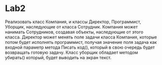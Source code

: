 # Lab2

Реализовать класс Компания, и классы Директор, Программист, Уборщик, наследующие от класса Сотрудник. Компания может нанимать Сотрудников, создавая объекты, наследующие от этого класса. Директор может менять поле задачи класса Компания, которые потом будет исполнять программист, получая значение поля задача как входной параметр метода Писать код(), который в свою очередь будет возвращать готовую задачу. Класс уборщик обладает методом убирать() который, будет выводить на экран текст.
